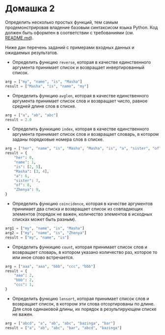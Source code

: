 # Домашка 2

Определить несколько простых функций, тем самым продемонстрировав владение базовым синтаксисом языка Python. Код должен быть оформлен в соответствии с требованиями (см. [README.md](README.md#оформление-домашек)).

Ниже дан перечень заданий с примерами входных данных и ожидаемых результатов.

- Определить функцию `reverse`, которая в качестве единственного аргумента принимает список и возвращает инвертированный список.
```python
arg = ["my", "name", "is", "Masha"]
result = ["Masha", "is", "name", "my"]
```

- Определить функцию `avglen`, которая в качестве единственного аргумента принимает список слов и возвращает число, равное средней длине слов в списке.
```python
arg = ["a", "ab", "abc"]
result = 2.0
```

- Определить функицию `index`, которая в качестве единственного аргумента принимает список слов и возвращает словарь, в котором заданы порядковые номера слов в списке.
```python
arg = ["her", "name", "is", "Masha", "Masha", "is", "a", "sister", "of", "Zhenya"]
result = {
    "her": 0,
    "name": 1,
    "is": [2, 5],
    "Masha": [3, 4],
    "a": 6,
    "sister": 7,
    "of": 8,
    "Zhenya": 9,
}
```

- Определить функцию `coincidence`, которая в качестве аргументов принимает два списка и возвращает список из совпадающих элементов (порядок не важен, количество элементов в исходных списках может быть разным).
```python
arg1 = ["my", "name", "is", "Masha"]
arg2 = ["my", "name", "is", "Zhenya"]
result = ["my", "name", "is"]
```

- Определить функицию `count`, которая принимает список слов и возвращает словарь, в котором указано количество раз, которое то или иное слово встречается.
```python
arg = ["aaa", "aaa", "bbb", "ccc", "bbb"]
result = {
    "aaa": 2,
    "bbb": 2,
    "ccc": 1,
}
```

- Определить функцию `lensort`, которая принимает список слов и возвращает список, в котором эти слова отсортированы по длине. Для слов одинаковой длины, их порядок в результирующем списке не важен.
```python
arg = ["abcd", "a", "ab", "abc", "bazinga", "bar"]
result = ["a", "ab", "abc", "bar", "abcd", "bazinga"]
```
